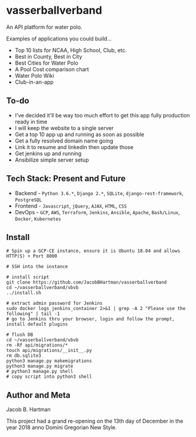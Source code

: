 # vasserballverband
<domain name goes here>

An API platform for water polo.

Examples of applications you could build...
- Top 10 lists for NCAA, High School, Club, etc.
- Best in County, Best in City
- Best Cities for Water Polo
- A Pool Cost comparison chart
- Water Polo Wiki
- Club-in-an-app

## To-do
* I've decided it'll be way too much effort to get this app fully production ready in time
* I will keep the website to a single server
* Get a top 10 app up and running as soon as possible
* Get a fully resolved domain name going
* Link it to resume and linkedin then update those
* Get jenkins up and running
* Ansibilize simple server setup


## Tech Stack: Present and Future
* Backend  - `Python 3.6.*`, `Django 2.*`, `SQLite`, `django-rest-framework`, `PostgreSQL`
* Frontend - `Javascript`, `jQuery`, `AJAX`, `HTML`, `CSS`
* DevOps   - `GCP`, `AWS`, `Terraform`, `Jenkins`, `Ansible`, `Apache`, `Bash/Linux`, `Docker`, `Kubernetes`


## Install
```
# Spin up a GCP-CE instance, ensure it is Ubuntu 18.04 and allows HTTP(S) + Port 8000

# SSH into the instance

# install script
git clone https://github.com/JacobBHartman/vasserballverband
cd ~/vasserballverband/vbvb
../install.sh

# extract admin password for Jenkins
sudo docker logs jenkins_container 2>&1 | grep -A 2 "Please use the following" | tail -1
# go to Jenkins thru your browser, login and follow the prompt, install default plugins

# flush DB
cd ~/vasserballverband/vbvb
rm -Rf api/migrations/*
touch api/migrations/__init__.py
rm db.sqlite3
python3 manage.py makemigrations
python3 manage.py migrate
# python3 manage.py shell
# copy script into python3 shell
```


## Author and Meta
Jacob B. Hartman

This project had a grand re-opening on the 13th day of December in the year 2018 anno Domini Gregorian New Style.
